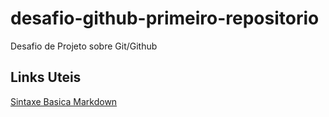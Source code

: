 # desafio-github-primeiro-repositorio
Desafio de Projeto sobre Git/Github

## Links Uteis

[Sintaxe Basica Markdown](https://www.markdownguide.org/basic-syntax/)
